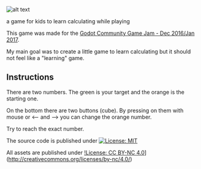 ![alt text][logo]

a game for kids to learn calculating while playing

This game was made for the [Godot Community Game Jam - Dec 2016/Jan 2017](http://itch.io/jam/godotjam122016).

My main goal was to create a little game to learn calculating but it should not feel like a "learning" game.


## Instructions

There are two numbers.
The green is your target and the orange is the starting one.

On the bottom there are two buttons (cube).
By pressing on them with
mouse or <-- and -->
you can change the orange number.

Try to reach the exact number.


The source code is published under [![License: MIT](https://img.shields.io/badge/License-MIT-yellow.svg)](https://opensource.org/licenses/MIT)

All assets are published under [!License: CC BY-NC 4.0](https://img.shields.io/badge/License-CC%20BY--NC%204.0-lightgrey.svg)](http://creativecommons.org/licenses/by-nc/4.0/)



[logo]: https://img.itch.io/aW1hZ2UvMTE1ODU5LzUzNTkwMy5wbmc=/315x250%23c/f9v6hi.png "Logo 2 or 3"